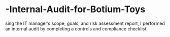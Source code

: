 # -Internal-Audit-for-Botium-Toys
sing the IT manager’s scope, goals, and risk assessment report, I performed an internal audit by completing a controls and compliance checklist. 
